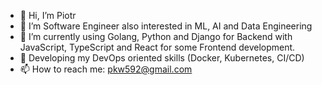 - 👋 Hi, I’m Piotr
- 👀 I’m Software Engineer also interested in ML, AI and Data Engineering
- 🌱 I’m currently using Golang, Python and Django for Backend with JavaScript, TypeScript and React for some Frontend development.
- 🌱 Developing my DevOps oriented skills (Docker, Kubernetes, CI/CD)
- 📫 How to reach me: pkw592@gmail.com

